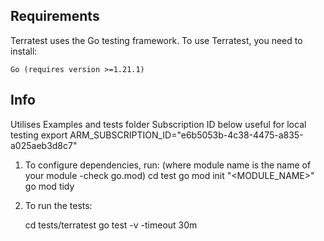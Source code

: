 ## Requirements

Terratest uses the Go testing framework. To use Terratest, you need to install:

    Go (requires version >=1.21.1)

## Info
Utilises Examples and tests folder
Subscription ID below useful for local testing
export ARM_SUBSCRIPTION_ID="e6b5053b-4c38-4475-a835-a025aeb3d8c7"

1) To configure dependencies, run:
    (where module name is the name of your module -check go.mod)
    cd test
    go mod init "<MODULE_NAME>"
    go mod tidy

2) To run the tests:

    cd tests/terratest
    go test -v -timeout 30m
